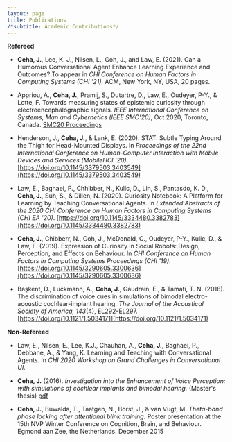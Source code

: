 ```yaml
---
layout: page
title: Publications
/*subtitle: Academic Contributions*/
---
```

**Refereed**

- **Ceha, J.**, Lee, K. J., Nilsen, L., Goh, J., and Law, E. (2021). Can a Humorous Conversational  Agent Enhance Learning Experience and Outcomes? To appear in _CHI Conference on Human Factors in Computing Systems (CHI '21)._ ACM, New York, NY, USA, 20 pages.

- Appriou, A., **Ceha, J.**, Pramij, S., Dutartre, D., Law, E., Oudeyer, P-Y., & Lotte, F. Towards measuring states of epistemic curiosity through electroencephalographic signals. _IEEE International Conference on Systems, Man and Cybernetics (IEEE SMC'20)_, Oct 2020, Toronto, Canada. [SMC20 Proceedings](http://conf.papercept.net/proceedings/SMC20/0770.pdf)

- Henderson, J., **Ceha, J.**, & Lank, E. (2020). STAT: Subtle Typing Around the Thigh for Head-Mounted Displays. In _Proceedings of the 22nd International
Conference on Human-Computer Interaction with Mobile Devices and Services (MobileHCI '20)_. [https://doi.org/10.1145/3379503.3403549](https://doi.org/10.1145/3379503.3403549)

- Law, E., Baghaei, P., Chhibber, N., Kulic, D., Lin, S., Pantasdo, K. D., **Ceha, J.**, Suh, S., & Dillen, N. (2020). Curiosity Notebook: A Platform for Learning by Teaching Conversational Agents. In _Extended Abstracts of the 2020 CHI Conference on Human Factors in Computing Systems (CHI EA '20)_. [https://doi.org/10.1145/3334480.3382783](https://doi.org/10.1145/3334480.3382783)

- **Ceha, J.**, Chibberr, N., Goh, J., McDonald, C., Oudeyer, P-Y., Kulic, D., & Law, E. (2019). Expression of Curiosity in Social Robots: Design, Perception, and Effects on Behaviour.  In _CHI Conference on Human Factors in Computing Systems Proceedings (CHI '19)_. [https://doi.org/10.1145/3290605.3300636](https://doi.org/10.1145/3290605.3300636)

- Başkent, D., Luckmann, A., **Ceha, J.**, Gaudrain, E., & Tamati, T. N. (2018). The discrimination of voice cues in simulations of bimodal electro-acoustic cochlear-implant hearing. _The Journal of the Acoustical Society of America, 143_(4), EL292-EL297. [https://doi.org/10.1121/1.5034171](https://doi.org/10.1121/1.5034171)


**Non-Refereed**

- Law, E., Nilsen, E., Lee, K.J., Chauhan, A., **Ceha, J.**, Baghaei, P., Debbane, A., & Yang, K. Learning and Teaching with Conversational Agents. In _CHI 2020 Workshop on Grand Challenges in Conversational UI._

- **Ceha, J.** (2016). _Investigation into the Enhancement of Voice Perception: with simulations of cochlear implants and bimodal hearing._ (Master's thesis) [pdf](https://jceha.github.io/NewRepo/J.M.Ceha_MasterThesis2016.pdf)

- **Ceha, J.**, Buwalda, T., Taatgen, N., Borst, J., & van Vugt, M. _Theta-band phase locking after attentional blink training._ Poster presentation at the 15th NVP Winter Conference on Cognition, Brain, and Behaviour. Egmond aan Zee, the Netherlands. December 2015
